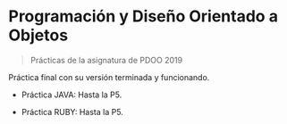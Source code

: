 # Programación y Diseño Orientado a Objetos

> Prácticas de la asignatura de PDOO 2019

Práctica final con su versión terminada y funcionando.

- Práctica JAVA: Hasta la P5.

- Práctica RUBY: Hasta la P5.